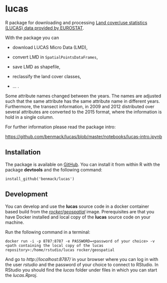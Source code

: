 # lucas
R package for downloading and processing [Land cover/use statistics (LUCAS) data provided by EUROSTAT](http://ec.europa.eu/eurostat/web/lucas/overview).

With the package you can 

* download LUCAS Micro Data (LMD),

* convert LMD in ``SpatialPointsDataFrames``,

* save LMD as shapefile,

* reclassify the land cover classes,

* ... . 

Some attribute names changed between the years.
The names are adjusted such that the same attribute has the same attribute name in different years.
Furthermore, the transect information, in 2009 and 2012 distributed over several attributes are converted to the 2015 format, where the information is hold in a single column.  

For further information please read the package intro: 

https://github.com/benmack/lucas/blob/master/notebooks/lucas-intro.ipynb

## Installation

The package is available on [GitHub](https://github.com/benmack/lucas).
You can install it from within R with the package **devtools** and the following command:

```
install_github('benmack/lucas')
```

## Development

You can develop and use the **lucas** source code in a docker container based build from the [*rocker/geospatial*](https://github.com/rocker-org/geospatial) image. 
Prerequisites are that you have Docker installed and local copy of the **lucas** source code on your machine.

Run the following command in a terminal:

    docker run -i -p 8787:8787 -e PASSWORD=<password of your choice> -v <path containing the local copy of the lucas repository>:/home/rstudio/lucas rocker/geospatial

And go to *http://localhost:8787/* in your browser where you can log in with the user *rstudio* and the password of your choice to connect to RStudio. In RStudio you should find the *lucas* folder under files in which you can start the *lucas.Rproj*.
